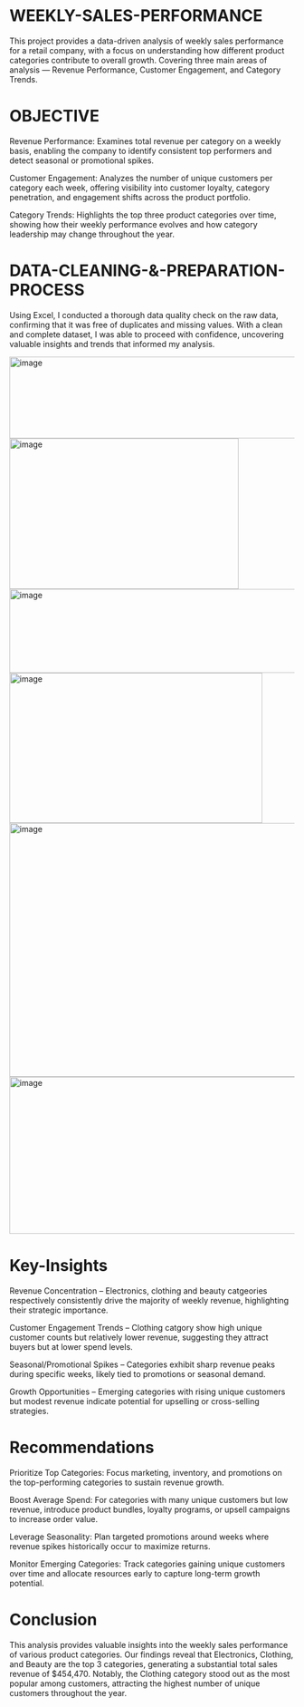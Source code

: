 # WEEKLY-SALES-PERFORMANCE
This project provides a data-driven analysis of weekly sales performance for a retail company, with a focus on understanding how different product categories contribute to overall growth. Covering three main areas of analysis — Revenue Performance, Customer Engagement, and Category Trends.

# OBJECTIVE
Revenue Performance: Examines total revenue per category on a weekly basis, enabling the company to identify consistent top performers and detect seasonal or promotional spikes.

Customer Engagement: Analyzes the number of unique customers per category each week, offering visibility into customer loyalty, category penetration, and engagement shifts across the product portfolio.

Category Trends: Highlights the top three product categories over time, showing how their weekly performance evolves and how category leadership may change throughout the year.

# DATA-CLEANING-&-PREPARATION-PROCESS
Using Excel, I conducted a thorough data quality check on the raw data, confirming that it was free of duplicates and missing values. With a clean and complete dataset, I was able to proceed with confidence, uncovering valuable insights and trends that informed my analysis.

<img width="1064" height="144" alt="image" src="https://github.com/user-attachments/assets/f9caf7a1-ffba-4dea-beaa-185d827fc93b" />
<img width="405" height="266" alt="image" src="https://github.com/user-attachments/assets/0b820458-7756-429f-ba09-a10022675e96" />


<img width="1186" height="148" alt="image" src="https://github.com/user-attachments/assets/283be45f-87fc-497b-bf78-6e602208becb" />
<img width="447" height="265" alt="image" src="https://github.com/user-attachments/assets/adb68f7d-a0ff-425b-8f63-6c578c444472" />


<img width="1120" height="448" alt="image" src="https://github.com/user-attachments/assets/6fc775d7-b7ce-4205-abef-3d43ccc2a2e5" />
<img width="2200" height="277" alt="image" src="https://github.com/user-attachments/assets/2b3f1152-9d21-4dc0-85c4-d7d24bcaf96a" />


# Key-Insights
Revenue Concentration – Electronics, clothing and beauty catgeories respectively consistently drive the majority of weekly revenue, highlighting their strategic importance.

Customer Engagement Trends – Clothing catgory show high unique customer counts but relatively lower revenue, suggesting they attract buyers but at lower spend levels.

Seasonal/Promotional Spikes – Categories exhibit sharp revenue peaks during specific weeks, likely tied to promotions or seasonal demand.

Growth Opportunities – Emerging categories with rising unique customers but modest revenue indicate potential for upselling or cross-selling strategies.

# Recommendations

Prioritize Top Categories: Focus marketing, inventory, and promotions on the top-performing categories to sustain revenue growth.

Boost Average Spend: For categories with many unique customers but low revenue, introduce product bundles, loyalty programs, or upsell campaigns to increase order value.

Leverage Seasonality: Plan targeted promotions around weeks where revenue spikes historically occur to maximize returns.

Monitor Emerging Categories: Track categories gaining unique customers over time and allocate resources early to capture long-term growth potential.

# Conclusion
This analysis provides valuable insights into the weekly sales performance of various product categories. Our findings reveal that Electronics, Clothing, and Beauty are the top 3 categories, generating a substantial total sales revenue of $454,470. Notably, the Clothing category stood out as the most popular among customers, attracting the highest number of unique customers throughout the year.
